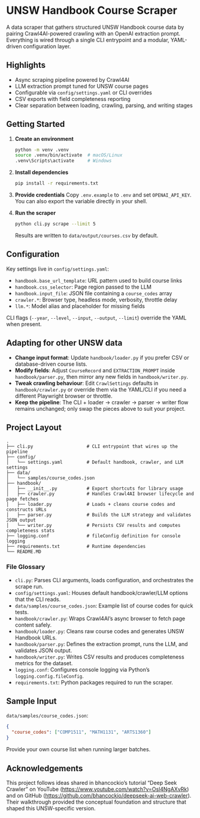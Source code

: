 # UNSW Handbook Course Scraper

A data scraper that gathers structured UNSW Handbook course data by pairing Crawl4AI-powered crawling with an OpenAI extraction prompt. Everything is wired through a single CLI entrypoint and a modular, YAML-driven configuration layer.

## Highlights

- Async scraping pipeline powered by Crawl4AI
- LLM extraction prompt tuned for UNSW course pages
- Configurable via `config/settings.yaml` or CLI overrides
- CSV exports with field completeness reporting
- Clear separation between loading, crawling, parsing, and writing stages

## Getting Started

1. **Create an environment**
   ```bash
   python -m venv .venv
   source .venv/bin/activate  # macOS/Linux
   .venv\Scripts\activate     # Windows
   ```

2. **Install dependencies**
   ```bash
   pip install -r requirements.txt
   ```

3. **Provide credentials**
   Copy `.env.example` to `.env` and set `OPENAI_API_KEY`. You can also export the variable directly in your shell.

4. **Run the scraper**
   ```bash
   python cli.py scrape --limit 5
   ```
   Results are written to `data/output/courses.csv` by default.

## Configuration

Key settings live in `config/settings.yaml`:

- `handbook.base_url_template`: URL pattern used to build course links
- `handbook.css_selector`: Page region passed to the LLM
- `handbook.input_file`: JSON file containing a `course_codes` array
- `crawler.*`: Browser type, headless mode, verbosity, throttle delay
- `llm.*`: Model alias and placeholder for missing fields

CLI flags (`--year`, `--level`, `--input`, `--output`, `--limit`) override the YAML when present.

## Adapting for other UNSW data

- **Change input format**: Update `handbook/loader.py` if you prefer CSV or database-driven course lists.
- **Modify fields**: Adjust `CourseRecord` and `EXTRACTION_PROMPT` inside `handbook/parser.py`, then mirror any new fields in `handbook/writer.py`.
- **Tweak crawling behaviour**: Edit `CrawlSettings` defaults in `handbook/crawler.py` or override them via the YAML/CLI if you need a different Playwright browser or throttle.
- **Keep the pipeline**: The CLI + loader → crawler → parser → writer flow remains unchanged; only swap the pieces above to suit your project.

## Project Layout

```
.
├── cli.py                    # CLI entrypoint that wires up the pipeline
├── config/
│   └── settings.yaml         # Default handbook, crawler, and LLM settings
├── data/
│   └── samples/course_codes.json
├── handbook/
│   ├── __init__.py           # Export shortcuts for library usage
│   ├── crawler.py            # Handles Crawl4AI browser lifecycle and page fetches
│   ├── loader.py             # Loads + cleans course codes and constructs URLs
│   ├── parser.py             # Builds the LLM strategy and validates JSON output
│   └── writer.py             # Persists CSV results and computes completeness stats
├── logging.conf              # fileConfig definition for console logging
├── requirements.txt          # Runtime dependencies
└── README.MD
```

### File Glossary

- `cli.py`: Parses CLI arguments, loads configuration, and orchestrates the scrape run.
- `config/settings.yaml`: Houses default handbook/crawler/LLM options that the CLI reads.
- `data/samples/course_codes.json`: Example list of course codes for quick tests.
- `handbook/crawler.py`: Wraps Crawl4AI’s async browser to fetch page content safely.
- `handbook/loader.py`: Cleans raw course codes and generates UNSW Handbook URLs.
- `handbook/parser.py`: Defines the extraction prompt, runs the LLM, and validates JSON output.
- `handbook/writer.py`: Writes CSV results and produces completeness metrics for the dataset.
- `logging.conf`: Configures console logging via Python’s `logging.config.fileConfig`.
- `requirements.txt`: Python packages required to run the scraper.

## Sample Input

`data/samples/course_codes.json`:
```json
{
  "course_codes": ["COMP1511", "MATH1131", "ARTS1360"]
}
```
Provide your own course list when running larger batches.

## Acknowledgements

This project follows ideas shared in bhancockio’s tutorial “Deep Seek Crawler” on YouTube (https://www.youtube.com/watch?v=Osl4NgAXvRk) and on GitHub (https://github.com/bhancockio/deepseek-ai-web-crawler). Their walkthrough provided the conceptual foundation and structure that shaped this UNSW-specific version.
